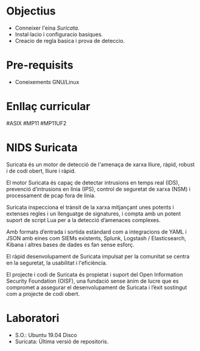 
# Objectius
- Conneixer l'eina *Suricata*.
- Instal·lacio i configuracio basiques.
- Creacio de regla basica i prova de deteccio.

# Pre-requisits
- Coneixements GNU/Linux

# Enllaç curricular
#ASIX #MP11 #MP11UF2

# NIDS Suricata
Suricata és un motor de detecció de l'amenaça de xarxa lliure, ràpid, robust i de codi obert, lliure i ràpid.

El motor Suricata és capaç de detectar intrusions en temps real (IDS), prevenció d’intrusions en línia (IPS), control de seguretat de xarxa (NSM) i processament de pcap fora de línia.

Suricata inspecciona el trànsit de la xarxa mitjançant unes potents i extenses regles i un llenguatge de signatures, i compta amb un potent suport de script Lua per a la detecció d’amenaces complexes.

Amb formats d’entrada i sortida estàndard com a integracions de YAML i JSON amb eines com SIEMs existents, Splunk, Logstash / Elasticsearch, Kibana i altres bases de dades es fan sense esforç.

El ràpid desenvolupament de Suricata impulsat per la comunitat se centra en la seguretat, la usabilitat i l'eficiència.

El projecte i codi de Suricata és propietat i suport del Open Information Security Foundation (OISF), una fundació sense ànim de lucre que es compromet a assegurar el desenvolupament de Suricata i l’èxit sostingut com a projecte de codi obert.

# Laboratori
- S.O.: Ubuntu 19.04 Disco
- Suricata: Última versió de repositoris.
